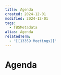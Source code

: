 ```yaml
---
title: Agenda
created: 2024-12-01
modified: 2024-12-01
tags:
  - TBSMetadata
alias: Agenda
relatedTerm:
  - "[[13359 Meetings]]"
---
```

# Agenda
